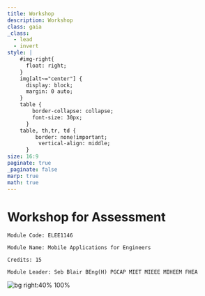 ```yaml
---
title: Workshop
description: Workshop
class: gaia
_class:
  - lead
  - invert
style: |
    #img-right{
      float: right;
    }
    img[alt~="center"] {
      display: block;
      margin: 0 auto;
    }
    table {
        border-collapse: collapse;
        font-size: 30px;
      }
    table, th,tr, td {
         border: none!important; 
          vertical-align: middle;
      }
size: 16:9
paginate: true
_paginate: false
marp: true
math: true
---
```


# Workshop for Assessment


    Module Code: ELEE1146 

    Module Name: Mobile Applications for Engineers

    Credits: 15

    Module Leader: Seb Blair BEng(H) PGCAP MIET MIEEE MIHEEM FHEA


![bg right:40% 100%](../../figures/Workshop.PNG)